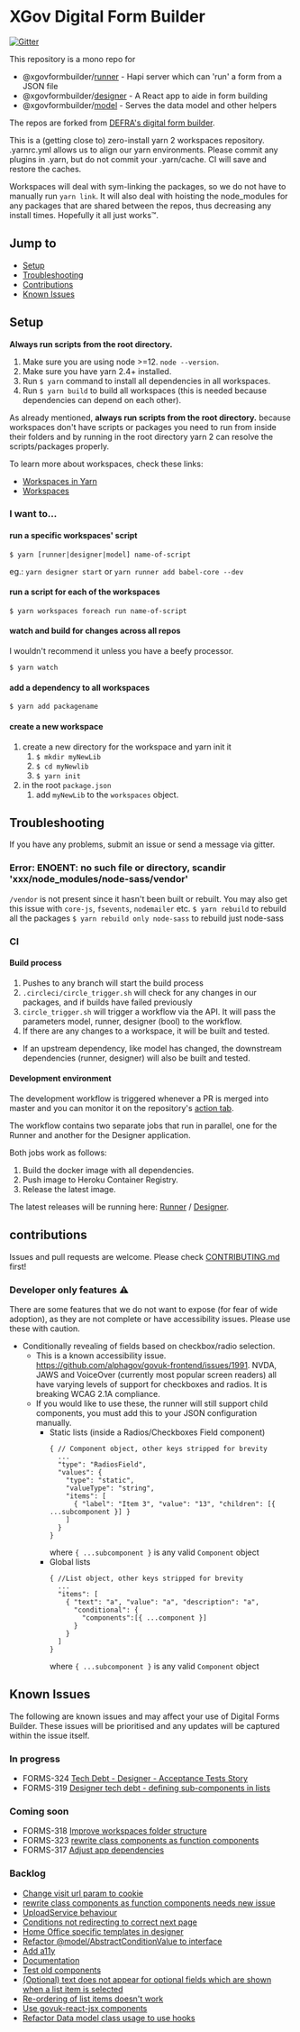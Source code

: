 # XGov Digital Form Builder

[![Gitter](https://badges.gitter.im/XGovFormBuilder/Public.svg)](https://gitter.im/XGovFormBuilder/Public?utm_source=badge&utm_medium=badge&utm_campaign=pr-badge)

This repository is a mono repo for

- @xgovformbuilder/[runner](https://github.com/XGovFormBuilder/digital-form-builder/tree/master/runner) - Hapi server which can 'run' a form from a JSON file
- @xgovformbuilder/[designer](https://github.com/XGovFormBuilder/digital-form-builder/tree/master/designer) - A React app to aide in form building
- @xgovformbuilder/[model](https://github.com/XGovFormBuilder/digital-form-builder/tree/master/model) - Serves the data model and other helpers

The repos are forked from [DEFRA's digital form builder](https://github.com/DEFRA/digital-form-builder).

This is a (getting close to) zero-install yarn 2 workspaces repository. .yarnrc.yml allows us to align our yarn environments. Please commit any plugins in .yarn, but do not commit your .yarn/cache. CI will save and restore the caches.

Workspaces will deal with sym-linking the packages, so we do not have to manually run `yarn link`.
It will also deal with hoisting the node_modules for any packages that are shared between the repos, thus decreasing any install times. Hopefully it all just works™️.

## Jump to
- [Setup](#setup)
- [Troubleshooting](#troubleshooting)
- [Contributions](#contributions)
- [Known Issues](#known-issues)

## Setup

**Always run scripts from the root directory.**

1. Make sure you are using node >=12. `node --version`.
2. Make sure you have yarn 2.4+ installed.
3. Run `$ yarn` command to install all dependencies in all workspaces.
4. Run `$ yarn build` to build all workspaces (this is needed because dependencies can depend on each other).

As already mentioned, **always run scripts from the root directory.** because workspaces don't have scripts or packages you need to run from inside their folders and by running in the root directory yarn 2 can resolve the scripts/packages properly.

To learn more about workspaces, check these links:

- [Workspaces in Yarn](https://classic.yarnpkg.com/blog/2017/08/02/introducing-workspaces/)
- [Workspaces](https://classic.yarnpkg.com/en/docs/workspaces)

### I want to...

#### run a specific workspaces' script

`$ yarn [runner|designer|model] name-of-script`

eg.: `yarn designer start` or `yarn runner add babel-core --dev`

#### run a script for each of the workspaces

`$ yarn workspaces foreach run name-of-script`

#### watch and build for changes across all repos

I wouldn't recommend it unless you have a beefy processor.

`$ yarn watch`

#### add a dependency to all workspaces

`$ yarn add packagename`

#### create a new workspace

1. create a new directory for the workspace and yarn init it
   1. `$ mkdir myNewLib`
   2. `$ cd myNewlib`
   3. `$ yarn init`
2. in the root `package.json`
   1. add `myNewLib` to the `workspaces` object.

## Troubleshooting

If you have any problems, submit an issue or send a message via gitter.

### Error: ENOENT: no such file or directory, scandir 'xxx/node_modules/node-sass/vendor'

`/vendor` is not present since it hasn't been built or rebuilt. You may also get this issue with `core-js`, `fsevents`, `nodemailer` etc.
`$ yarn rebuild` to rebuild all the packages
`$ yarn rebuild only node-sass` to rebuild just node-sass

### CI

#### Build process

1. Pushes to any branch will start the build process
2. `.circleci/circle_trigger.sh` will check for any changes in our packages, and if builds have failed previously
3. `circle_trigger.sh` will trigger a workflow via the API. It will pass the parameters model, runner, designer (bool) to the workflow.
4. If there are any changes to a workspace, it will be built and tested.

- If an upstream dependency, like model has changed, the downstream dependencies (runner, designer) will also be built and tested.

#### Development environment

The development workflow is triggered whenever a PR is merged into master and you can monitor it on the repository's [action tab](https://github.com/XGovFormBuilder/digital-form-builder/actions).

The workflow contains two separate jobs that run in parallel, one for the Runner and another for the Designer application.

Both jobs work as follows:

1. Build the docker image with all dependencies.
2. Push image to Heroku Container Registry.
3. Release the latest image.

The latest releases will be running here: [Runner](https://digital-form-builder-runner.herokuapp.com) / [Designer](https://digital-form-builder-designer.herokuapp.com).

## contributions

Issues and pull requests are welcome. Please check [CONTRIBUTING.md](./CONTRIBUTING.md) first!

### Developer only features ⚠️

There are some features that we do not want to expose (for fear of wide adoption), as they are not complete or have accessibility issues. Please use these with caution. 

- Conditionally revealing of fields based on checkbox/radio selection. 
  - This is a known accessibility issue. https://github.com/alphagov/govuk-frontend/issues/1991. NVDA, JAWS and VoiceOver (currently most popular screen readers) all have varying levels of support for checkboxes and radios. It is breaking WCAG 2.1A compliance.
  - If you would like to use these, the runner will still support child components, you must add this to your JSON configuration manually. 
    - Static lists (inside a Radios/Checkboxes Field component) 
      ``` json5
      { // Component object, other keys stripped for brevity
        ...
        "type": "RadiosField",
        "values": {
          "type": "static",
          "valueType": "string",
          "items": [
            { "label": "Item 3", "value": "13", "children": [{ ...subcomponent }] }
          ]
        }
      }
      ```
      where `{ ...subcomponent }` is any valid `Component` object
    - Global lists
      ``` json5 
      { //List object, other keys stripped for brevity
        ...
        "items": [
          { "text": "a", "value": "a", "description": "a",
            "conditional": {
              "components":[{ ...component }]
            }
          }
        ]
      }
      ```
      where `{ ...subcomponent }` is any valid `Component` object

## Known Issues

The following are known issues and may affect your use of Digital Forms Builder. These issues will be prioritised and any updates will be captured within the issue itself.

### In progress

* FORMS-324	[Tech Debt - Designer - Acceptance Tests	Story](https://github.com/XGovFormBuilder/digital-form-builder/issues/334)
* FORMS-319	[Designer tech debt - defining sub-components in lists](https://github.com/XGovFormBuilder/digital-form-builder/issues/335)

### Coming soon

* FORMS-318 [Improve workspaces folder structure](https://github.com/XGovFormBuilder/digital-form-builder/issues/161)
* FORMS-323 [rewrite class components as function components](https://github.com/XGovFormBuilder/digital-form-builder/issues/173)
* FORMS-317	[Adjust app dependencies](https://github.com/XGovFormBuilder/digital-form-builder/issues/333)	

### Backlog 
* [Change visit url param to cookie](https://github.com/XGovFormBuilder/digital-form-builder/issues/152)
* [rewrite class components as function components needs new issue](https://github.com/XGovFormBuilder/digital-form-builder/issues/173)
* [UploadService behaviour](https://github.com/XGovFormBuilder/digital-form-builder/issues/130)
* [Conditions not redirecting to correct next page](https://github.com/XGovFormBuilder/digital-form-builder/issues/109)  
* [Home Office specific templates in designer](https://github.com/XGovFormBuilder/digital-form-builder/issues/212)
* [Refactor @model/AbstractConditionValue to interface](https://github.com/XGovFormBuilder/digital-form-builder/issues/180)
* [Add a11y](https://github.com/XGovFormBuilder/digital-form-builder/issues/125)
* [Documentation](https://github.com/XGovFormBuilder/digital-form-builder/issues/86)
* [Test old components](https://github.com/XGovFormBuilder/digital-form-builder/issues/80)
* [(Optional) text does not appear for optional fields which are shown when a list item is selected](https://github.com/XGovFormBuilder/digital-form-builder/issues/31)
* [Re-ordering of list items doesn't work](https://github.com/XGovFormBuilder/digital-form-builder/issues/25)
* [Use govuk-react-jsx components](https://github.com/XGovFormBuilder/digital-form-builder/issues/139)
* [Refactor Data model class usage to use hooks](https://github.com/XGovFormBuilder/digital-form-builder/issues/143)
 
